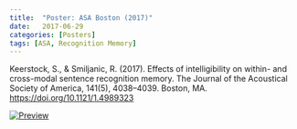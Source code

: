 ```yaml
---
title:  "Poster: ASA Boston (2017)"
date:   2017-06-29
categories: [Posters]
tags: [ASA, Recognition Memory]
---
```


Keerstock, S., & Smiljanic, R. (2017). Effects of intelligibility on within- and cross-modal sentence recognition memory. The Journal of the Acoustical Society of America, 141(5), 4038–4039. Boston, MA. https://doi.org/10.1121/1.4989323	

<a href="https://skrstck.github.io/files/5pSC15.pdf"> <img alt="Preview" src="https://skrstck.github.io/files/5pSC15-thumb.png"> 
</a>
